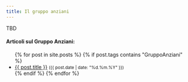 ```yaml
---
title: Il gruppo anziani
---
```


TBD



<div class="notice--info">
<h4>Articoli sul Gruppo Anziani:</h4>
<ul>
{% for post in site.posts %}
  {% if post.tags contains "GruppoAnziani" %}
  <li>
    <a href="{{ post.url }}">{{ post.title }}</a>
    <small>({{ post.date | date: "%d.%m.%Y"  }})</small>
  </li>
  {% endif %}
{% endfor %}
</ul>
</div>
